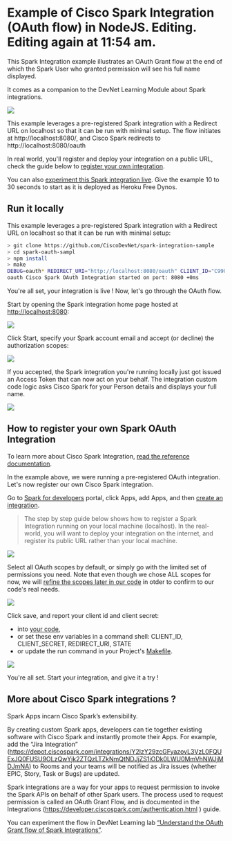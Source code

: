 # Example of Cisco Spark Integration (OAuth flow) in NodeJS. Editing. Editing again at 11:54 am.

This Spark Integration example illustrates an OAuth Grant flow at the end of which the Spark User who granted permission will see his full name displayed.

It comes as a companion to the DevNet Learning Module about Spark integrations.

![](docs/img/OAuth-Flow-Sumpup.png)


This example leverages a pre-registered Spark integration with a Redirect URL on localhost so that it can be run with minimal setup.
The flow initiates at http://localhost:8080/, and Cisco Spark redirects to http://localhost:8080/oauth

In real world, you'll register and deploy your integration on a public URL, check the guide below to [register your own integration](#https://github.com/CiscoDevNet/spark-integration-sample#to-register-your-own-spark-oauth-integration).

You can also [experiment this Spark integration live](https://spark-integration-on-heroku.herokuapp.com). 
Give the example 10 to 30 seconds to start as it is deployed as Heroku Free Dynos.


## Run it locally

This example leverages a pre-registered Spark integration with a Redirect URL on localhost so that it can be run with minimal setup:

``` bash
> git clone https://github.com/CiscoDevNet/spark-integration-sample
> cd spark-oauth-sampl
> npm install
> make
DEBUG=oauth* REDIRECT_URI="http://localhost:8080/oauth" CLIENT_ID="C9901101c66249d7e6b7cb174941a400e2e01f7d80d0b1f08b11665bad5cbb66d" CLIENT_SECRET="aaa8f0304a9b49a1654b74a14faf7b939481341ab09c9e47bab9d7c1e54e62a7" node server.js
oauth Cisco Spark OAuth Integration started on port: 8080 +0ms
```

You're all set, your integration is live ! 
Now, let's go through the OAuth flow.

Start by opening the Spark integration home page hosted at [http://localhost:8080](http://localhost:8080):

![](docs/img/OAuth-Flow-Step1-Initiate-From-EJS.png)

Click Start, specify your Spark account email and accept (or decline) the authorization scopes:

![](docs/img/OAuth-Flow-Step2-User-Decline-Accept.png)
 
If you accepted, the Spark integration you're running locally just got issued an Access Token that can now act on your behalf.
The integration custom code logic asks Cisco Spark for your Person details and displays your full name.

![](docs/img/OAuth-Flow-Step3-Custom-Logic.png)


## How to register your own Spark OAuth Integration

To learn more about Cisco Spark Integration, [read the reference documentation](https://developer.ciscospark.com/authentication.html).

In the example above, we were running a pre-registered OAuth integration.
Let's now register our own Cisco Spark integration.

Go to [Spark for developers](https://developer.ciscospark.com) portal, click Apps, add Apps, and then [create an integration](https://developer.ciscospark.com/add-integration.html).

> The step by step guide below shows how to register a Spark Integration running on your local machine (localhost).
> In the real-world, you will want to deploy your integration on the internet, and register its public URL rather than your local machine.

![](docs/img/OAuth-Flow-Step0-create-integration.png)

Select all OAuth scopes by default, or simply go with the limited set of permissions you need. 
Note that even though we chose ALL scopes for now, we will [refine the scopes later in our code](https://github.com/CiscoDevNet/spark-integration-sample/blob/master/server.js#L25) in otder to confirm to our code's real needs.

![](docs/img/OAuth-Flow-Step0-select-all-scopes.png)

Click save, and report your client id and client secret:
- into [your code](https://github.com/CiscoDevNet/spark-integration-sample/blob/master/server.js#L21),
- or set these env variables in a command shell: CLIENT\_ID, CLIENT\_SECRET, REDIRECT\_URI, STATE
- or update the run command in your Project's [Makefile](https://github.com/CiscoDevNet/spark-integration-sample/blob/master/Makefile).

![](docs/img/OAuth-Flow-Step0-oauth-settings-client-id-secret.png)

You're all set.
Start your integration, and give it a try !


## More about Cisco Spark integrations ?

Spark Apps incarn Cisco Spark’s extensibility. 

By creating custom Spark apps, developers can tie together existing software with Cisco Spark and instantly promote their Apps. 
For example, add the “Jira Integration” (https://depot.ciscospark.com/integrations/Y2lzY29zcGFyazovL3VzL0FQUExJQ0FUSU9OLzQwYjk2ZTQzLTZkNmQtNDJjZS1iODk0LWU0MmVhNWJjMDJmNA) to Rooms and your teams will be notified as Jira issues (whether EPIC, Story, Task or Bugs) are updated.

Spark integrations are a way for your apps to request permission to invoke the Spark APIs on behalf of other Spark users. 
The process used to request permission is called an OAuth Grant Flow, and is documented in the Integrations (https://developer.ciscospark.com/authentication.html ) guide. 

You can experiment the flow in DevNet Learning lab [“Understand the OAuth Grant flow of Spark Integrations”]().



 

